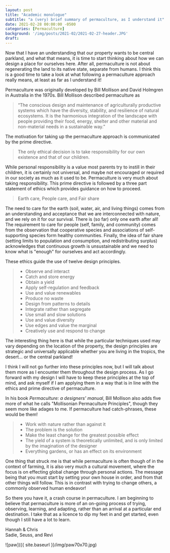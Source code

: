 ```yaml
---
layout: post
title: "Academic monologue"
subtitle: "a (very) brief summary of permaculture, as I understand it"
date: 2021-02-28 00:00:00 -0500
categories: [Permaculture]
background: '/img/posts/2021-02/2021-02-27-header.JPG'
draft:
---
```


Now that I have an understanding that our property wants to be central parkland, and what that means, it is time to start thinking about how we can design a place for ourselves here. After all, permaculture is not about regenerating the land to its native state, separate from humans. I think this is a good time to take a look at what following a permaculture approach really means, at least as far as I understand it!

Permaculture was originally developed by Bill Mollison and David Holmgren in Australia in the 1970s. Bill Mollison described permaculture as

<blockquote class="blockquote">“The conscious design and maintenance of agriculturally productive systems which have the diversity, stability, and resilience of natural ecosystems. It is the harmonious integration of the landscape with people providing their food, energy, shelter and other material and non-material needs in a sustainable way.” </blockquote>

The motivation for taking up the permaculture approach is communicated by the prime directive.

>The only ethical decision is to take responsibility for our own existence and that of our children. 

While personal responsibility is a value most parents try to instill in their children, it is certainly not universal, and maybe not encouraged or required in our society as much as it used to be. Permaculture is very much about taking responsibility. This prime directive is followed by a three part statement of ethics which provides guidance on how to proceed.

>Earth care, People care, and Fair share

The need to care for the earth (soil, water, air, and living things) comes from an understanding and acceptance that we are interconnected with nature, and we rely on it for our survival. There is (so far) only one earth after all! The requirement to care for people (self, family, and community) comes from the observation that cooperative species and associations of self-supporting species form healthy communities. Finally, the idea of fair share (setting limits to population and consumption, and redistributing surplus) acknowledges that continuous growth is unsustainable and we need to know what is "enough" for ourselves and act accordingly.

These ethics guide the use of twelve design principles.

>* Observe and interact
>* Catch and store energy
>* Obtain a yield
>* Apply self-regulation and feedback
>* Use and value renewables
>* Produce no waste
>* Design from patterns to details
>* Integrate rather than segregate
>* Use small and slow solutions
>* Use and value diversity
>* Use edges and value the marginal
>* Creatively use and respond to change

The interesting thing here is that while the particular techniques used may vary depending on the location of the property, the design principles are strategic and universally applicable whether you are living in the tropics, the desert... or the central parkland!

I think I will not go further into these principles now, but I will talk about them more as I encounter them throughout the design process. As I go forward with my design I will have to keep these principles at the top of mind, and ask myself if I am applying them in a way that is in line with the ethics and prime directive of permaculture. 

In his book *Permaculture: a designers' manual*, Bill Mollison also adds five more of what he calls "Mollisonian Permaculture Principles", though they seem more like adages to me. If permaculture had catch-phrases, these would be them!

>* Work with nature rather than against it
>* The problem is the solution
>* Make the least change for the greatest possible effect
>* The yield of a system is theoretically unlimited, and is only limited by the imagination of the designer
>* Everything gardens, or has an effect on its environment

One thing that struck me is that while permaculture is often though of in the context of farming, it is also very much a cultural movement, where the focus is on effecting global change through personal actions. The message being that you must start by setting your own house in order, and from that other things will follow. This is in contrast with trying to change others, a commonly observed human endeavor!

So there you have it, a crash course in permaculture. I am beginning to believe that permaculture is more of an on-going process of trying, observing, learning, and adapting, rather than an arrival at a particular end destination. I take that as a licence to dip my feet in and get started, even though I still have a lot to learn.

Hannah & Chris<br />
Sadie, Seuss, and Revi

![paw]({{ site.baseurl }}/img/paw70x70.jpg)